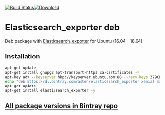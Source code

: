 [![Build Status](https://travis-ci.org/asteny/elasticsearch_exporter_deb.svg?branch=master)](https://travis-ci.org/asteny/elasticsearch_exporter_deb)[![Download](https://api.bintray.com/packages/asten/elasticsearch_exporter/elasticsearch_exporter/images/download.svg)](https://bintray.com/asten/elasticsearch_exporter/elasticsearch_exporter/_latestVersion)


Elasticsearch_exporter deb
==========================

Deb package with [Elasticsearch_exporter](https://github.com/justwatchcom/elasticsearch_exporter) for Ubuntu (16.04 - 18.04)

Installation
------------
```bash
apt-get update
apt-get install gnupg2 apt-transport-https ca-certificates -y
apt-key adv --keyserver hkp://keyserver.ubuntu.com:80 --recv-keys 379CE192D401AB61
echo "deb https://dl.bintray.com/asten/elasticsearch_exporter xenial main" | tee -a /etc/apt/sources.list.d/elasticsearch_exporter.list
apt-get update
apt-get install elasticsearch_exporter -y

```

[All package versions in Bintray repo](https://bintray.com/asten/elasticsearch_exporter/elasticsearch_exporter)
-------------------------------------------------------------------------------
